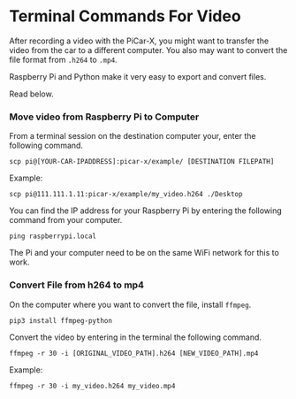 
# Terminal Commands For Video

After recording a video with the PiCar-X, you might want to transfer the video from the car to a different computer. You also may want to convert the file format from `.h264` to `.mp4`.

Raspberry Pi and Python make it very easy to export and convert files.

Read below.

### Move video from Raspberry Pi to Computer

From a terminal session on the destination computer your, enter the following command.

```
scp pi@[YOUR-CAR-IPADDRESS]:picar-x/example/ [DESTINATION FILEPATH]
```

Example: 

```
scp pi@111.111.1.11:picar-x/example/my_video.h264 ./Desktop
```

You can find the IP address for your Raspberry Pi by entering the following command from your computer. 

```
ping raspberrypi.local
```

The Pi and your computer need to be on the same WiFi network for this to work.

### Convert File from h264 to mp4

On the computer where you want to convert the file, install `ffmpeg`.

```
pip3 install ffmpeg-python
```

Convert the video by entering in the terminal the following command.

```
ffmpeg -r 30 -i [ORIGINAL_VIDEO_PATH].h264 [NEW_VIDEO_PATH].mp4
```

Example:

```
ffmpeg -r 30 -i my_video.h264 my_video.mp4
```
